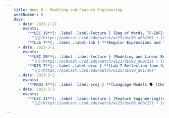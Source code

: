 ```yaml
---
    title: Week 8 – Modeling and Feature Engineering
    weekNumber: 8
    days:
      - date: 2023-2-27
        events:
          "**LEC 19**{: .label .label-lecture } [Bag of Words, TF-IDF](resources/lectures/lec19/lec19.html)":
            "[🎥](https://podcast.ucsd.edu/watch/wi23/dsc80_a00/20) • [Ch. 8.2](https://notes.dsc80.com/content/08/nlp.html)"
          "**Lab 7**{: .label .label-lab } **[Regular Expressions and Text Data (due 2/27)](https://github.com/dsc-courses/dsc80-2023-wi/blob/master/labs/07-regex/lab.ipynb)**":
      - date: 2023-3-1
        events:
          "**LEC 20**{: .label .label-lecture } [Modeling and Linear Regression](resources/lectures/lec20/lec20.html)":
            "[🎥](https://podcast.ucsd.edu/watch/wi23/dsc80_a00/21) • [Ch. 10.1](https://notes.dsc80.com/content/10/intro-modeling.html)"
          "**DIS 7**{: .label .label-disc } **[Lab 7 Reflection (due 3/4)](https://www.gradescope.com/courses/478969/assignments/2705464)**":
            "[🎥](https://podcast.ucsd.edu/watch/wi23/dsc80_a01/36)"
      - date: 2023-3-2
        events:
          "**PROJ 4**{: .label .label-proj } **[Language Models 🗣 (Checkpoint due 3/2)](https://github.com/dsc-courses/dsc80-2023-wi/blob/master/projects/04-language_models/project.ipynb)**":
      - date: 2023-3-3
        events:
          "**LEC 21**{: .label .label-lecture } [Feature Engineering](resources/lectures/lec21/lec21.html)":
            "[🎥](https://podcast.ucsd.edu/watch/wi23/dsc80_a00/22) • [Ch. 9.1](https://notes.dsc80.com/content/09/features.html), [11.1](https://notes.dsc80.com/content/11/fitting-inference.html)"
                
---
```

